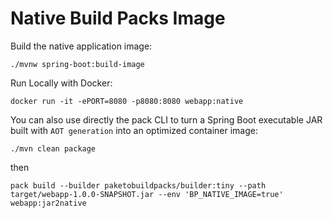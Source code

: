 # Native Build Packs Image

Build the native application image:
```
./mvnw spring-boot:build-image
```

Run Locally with Docker:
```
docker run -it -ePORT=8080 -p8080:8080 webapp:native
```
You can also use directly the pack CLI to turn a Spring Boot executable JAR built with `AOT generation` into an optimized container image:
```
./mvn clean package
```
then
```
pack build --builder paketobuildpacks/builder:tiny --path target/webapp-1.0.0-SNAPSHOT.jar --env 'BP_NATIVE_IMAGE=true' webapp:jar2native
```
